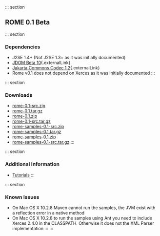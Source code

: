 ::: section
## ROME 0.1 Beta

::: section
### Dependencies

-   J2SE 1.4+ (Not J2SE 1.3+ as it was initially documented)
-   [JDOM Beta 10](http://www.jdom.org/){.externalLink}
-   [Jakarta Commons Codec
    1.2](http://jakarta.apache.org/commons/codec/){.externalLink}
-   Rome v0.1 does not depend on Xerces as it was initially documented
:::

::: section
### Downloads

-   [rome-0.1-src.zip](./rome-0.1-src.zip)
-   [rome-0.1.tar.gz](./rome-0.1.tar.gz)
-   [rome-0.1.zip](./rome-0.1.zip)
-   [rome-0.1-src.tar.gz](./rome-0.1-src.tar.gz)
-   [rome-samples-0.1-src.zip](./rome-samples-0.1-src.zip)
-   [rome-samples-0.1.tar.gz](./rome-samples-0.1.tar.gz)
-   [rome-samples-0.1.zip](./rome-samples-0.1.zip)
-   [rome-samples-0.1-src.tar.gz](./rome-samples-0.1-src.tar.gz)
:::

::: section
### Additional Information

-   [Tutorials](./RomeV0.1Tutorials/index.html)
:::

::: section
### Known Issues

-   On Mac OS X 10.2.8 Maven cannot run the samples, the JVM exist with
    a reflection error in a native method
-   On Mac OS X 10.2.8 to run the samples using Ant you need to include
    Xerces 2.4.0 in the CLASSPATH. Otherwise it does not the XML Parser
    implementation
:::
:::
